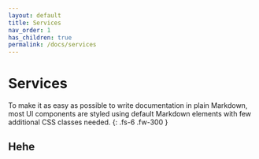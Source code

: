 ```yaml
---
layout: default
title: Services
nav_order: 1
has_children: true
permalink: /docs/services
---
```


# Services

To make it as easy as possible to write documentation in plain Markdown, most UI components are styled using default Markdown elements with few additional CSS classes needed.
{: .fs-6 .fw-300 }

## Hehe